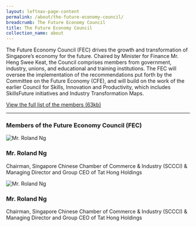 ```yaml
---
layout: leftnav-page-content
permalink: /about/the-future-economy-council/
breadcrumb: The Future Economy Council
title: The Future Economy Council
collection_name: about
---
```


The Future Economy Council (FEC) drives the growth and transformation of Singapore’s economy for the future. Chaired by Minister for Finance Mr. Heng Swee Keat, the Council comprises members from government, industry, unions, and educational and training institutions. The FEC will oversee the implementation of the recommendations put forth by the Committee on the Future Economy (CFE), and will build on the work of the earlier Council for Skills, Innovation and Productivity, which includes SkillsFuture initiatives and Industry Transformation Maps.

[View the full list of the members (63kb)](/images/PDF/The-Future-Economy-Council/15-Feb_FE_Council-members.pdf)

---

### **Members of the Future Economy Council (FEC)**

<div class="padding--top">
  <div class="row">
    <div class="col is-2-tablet">
        <img src="https://via.placeholder.com/119x177" alt="Mr. Roland Ng" class="" />
    </div>
    <div class="col is-10-tablet">
        <p>
        <h3> Mr. Roland Ng</h3>
            Chairman, Singapore Chinese Chamber of Commerce & Industry (SCCCI) & Managing Director and Group CEO of Tat Hong Holdings
        </p>
    </div>
  </div>

  <div class="row">
    <div class="col is-2-tablet">
        <img src="https://via.placeholder.com/119x177" alt="Mr. Roland Ng" class="" />
    </div>
    <div class="col is-10-tablet">
        <p>
        <h3> Mr. Roland Ng</h3>
            Chairman, Singapore Chinese Chamber of Commerce & Industry (SCCCI) & Managing Director and Group CEO of Tat Hong Holdings
        </p>
    </div>
  </div>
</div>

